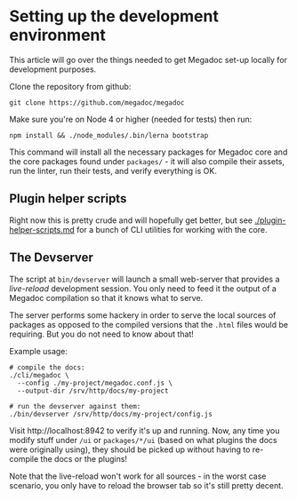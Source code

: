 # Setting up the development environment

This article will go over the things needed to get Megadoc set-up locally for
development purposes.

Clone the repository from github:

    git clone https://github.com/megadoc/megadoc

Make sure you're on Node 4 or higher (needed for tests) then run:

    npm install && ./node_modules/.bin/lerna bootstrap

This command will install all the necessary packages for Megadoc core and the
core packages found under `packages/` - it will also compile their assets, run
the linter, run their tests, and verify everything is OK.

## Plugin helper scripts

Right now this is pretty crude and will hopefully get better, but see 
[./plugin-helper-scripts.md]() for a bunch of CLI utilities for working with
the core.

## The Devserver

The script at `bin/devserver` will launch a small web-server that provides a
_live-reload_ development session. You only need to feed it the output of a
Megadoc compilation so that it knows what to serve.

The server performs some hackery in order to serve the local sources of 
packages as opposed to the compiled versions that the `.html` files would
be requiring. But you do not need to know about that!

Example usage:

```shell
# compile the docs:
./cli/megadoc \
  --config ./my-project/megadoc.conf.js \
  --output-dir /srv/http/docs/my-project

# run the devserver against them:
./bin/devserver /srv/http/docs/my-project/config.js
```

Visit http://localhost:8942 to verify it's up and running. Now, any time you
modify stuff under `/ui` or `packages/*/ui` (based on what plugins the docs
were originally using), they should be picked up without having to re-compile
the docs or the plugins!

Note that the live-reload won't work for all sources - in the worst case 
scenario, you only have to reload the browser tab so it's still pretty decent.